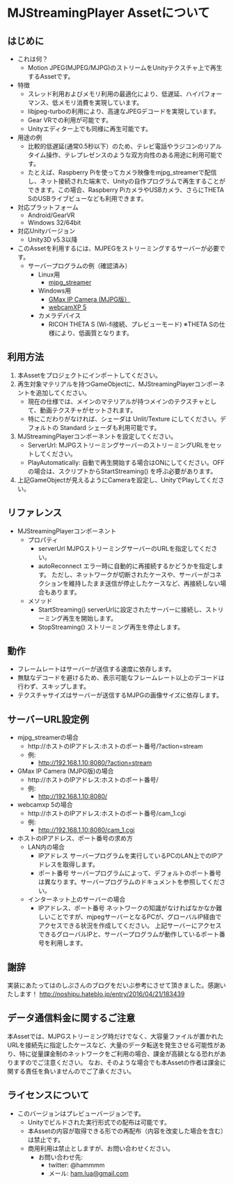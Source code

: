# MJStreamingPlayer Assetについて
      
## はじめに
  - これは何？
    - Motion JPEG(MJPEG/MJPG)のストリームをUnityテクスチャ上で再生するAssetです。
  - 特徴
    - スレッド利用およびメモリ利用の最適化により、低遅延、ハイパフォーマンス、低メモリ消費を実現しています。
    - libjpeg-turboの利用により、高速なJPEGデコードを実現しています。
    - Gear VRでの利用が可能です。
    - Unityエディター上でも同様に再生可能です。
  - 用途の例
    - 比較的低遅延(通常0.5秒以下）のため、テレビ電話やラジコンのリアルタイム操作、テレプレゼンスのような双方向性のある用途に利用可能です。
    - たとえば、Raspberry Piを使ってカメラ映像をmjpg_streamerで配信し、ネット接続された端末で、Unityの自作プログラムで再生することができます。この場合、Raspberry PiカメラやUSBカメラ、さらにTHETA SのUSBライブビューなども利用できます。
  - 対応プラットフォーム
    - Android/GearVR
    - Windows 32/64bit
  - 対応Unityバージョン
    - Unity3D v5.3以降
  - このAssetを利用するには、MJPEGをストリーミングするサーバーが必要です。
    - サーバープログラムの例（確認済み）
      - Linux用
        - [mjpg_streamer](https://github.com/jacksonliam/mjpg-streamer)
      - Windows用
        - [GMax IP Camera (MJPG版）](http://www.gmax.ws/app.html)
        - [webcamXP 5](http://www.webcamxp.com/home.aspx)
      - カメラデバイス
        - RICOH THETA S (Wi-fi接続、プレビューモード) ※THETA Sの仕様により、低画質となります。

## 利用方法
  1. 本Assetをプロジェクトにインポートしてください。
  2. 再生対象マテリアルを持つGameObjectに、MJStreamingPlayerコンポーネントを追加してください。
     - 現在の仕様では、メインのマテリアルが持つメインのテクスチャとして、動画テクスチャがセットされます。
     - 特にこだわりがなければ、シェーダは Unlit/Texture にしてください。デフォルトの Standard シェーダも利用可能です。
  3. MJStreamingPlayerコンポーネントを設定してください。
     - ServerUrl: MJPGストリーミングサーバーのストリーミングURLをセットしてください。
     - PlayAutomatically: 自動で再生開始する場合はONにしてください。OFFの場合は、スクリプトからStartStreaming() を呼ぶ必要があります。
  4. 上記GameObjectが見えるようにCameraを設定し、UnityでPlayしてください。

## リファレンス
  - MJStreamingPlayerコンポーネント
    - プロパティ
      - serverUrl
        MJPGストリーミングサーバーのURLを指定してください。
      - autoReconnect
        エラー時に自動的に再接続するかどうかを指定します。
        ただし、ネットワークが切断されたケースや、サーバーがコネクションを維持したまま送信が停止したケースなど、再接続しない場合もあります。
    - メソッド
      - StartStreaming()
        serverUrlに設定されたサーバーに接続し、ストリーミング再生を開始します。      
      - StopStreaming()
        ストリーミング再生を停止します。

## 動作
  - フレームレートはサーバーが送信する速度に依存します。
  - 無駄なデコードを避けるため、表示可能なフレームレート以上のデコードは行わず、スキップします。
  - テクスチャサイズはサーバーが送信するMJPGの画像サイズに依存します。

## サーバーURL設定例
  - mjpg_streamerの場合
    - http://ホストのIPアドレス:ホストのポート番号/?action=stream
    - 例:
      - http://192.168.1.10:8080/?action=stream
  - GMax IP Camera (MJPG版)の場合
    - http://ホストのIPアドレス:ホストのポート番号/
    - 例:
      - http://192.168.1.10:8080/
  - webcamxp 5の場合
    - http://ホストのIPアドレス:ホストのポート番号/cam_1.cgi
    - 例:
      - http://192.168.1.10:8080/cam_1.cgi
  - ホストのIPアドレス、ポート番号の求め方
    - LAN内の場合
      - IPアドレス
        サーバープログラムを実行しているPCのLAN上でのIPアドレスを取得します。
      - ポート番号
        サーバープログラムによって、デフォルトのポート番号は異なります。サーバープログラムのドキュメントを参照してください。
    - インターネット上のサーバーの場合
      - IPアドレス、ポート番号
        ネットワークの知識がなければなかなか難しいことですが、mjpegサーバーとなるPCが、グローバルIP経由でアクセスできる状況を作成してください。
        上記サーバーにアクセスできるグローバルIPと、サーバープログラムが動作しているポート番号を利用します。

## 謝辞
  実装にあたってはのしぷさんのブログをだいぶ参考にさせて頂きました。感謝いたします！
  http://noshipu.hateblo.jp/entry/2016/04/21/183439

## データ通信料金に関するご注意
  本Assetでは、MJPGストリーミング時だけでなく、大容量ファイルが置かれたURLを接続先に指定したケースなど、大量のデータ転送を発生させる可能性があり、特に従量課金制のネットワークをご利用の場合、課金が高額となる恐れがありますのでご注意ください。
  なお、そのような場合でも本Assetの作者は課金に関する責任を負いませんのでご了承ください。

## ライセンスについて
  - このバージョンはプレビューバージョンです。
    - Unityでビルドされた実行形式での配布は可能です。
    - 本Assetの内容が取得できる形での再配布（内容を改変した場合を含む）は禁止です。
    - 商用利用は禁止としますが、お問い合わせください。
      - お問い合わせ先:
        - twitter: @hammmm
        - メール: ham.lua@gmail.com
